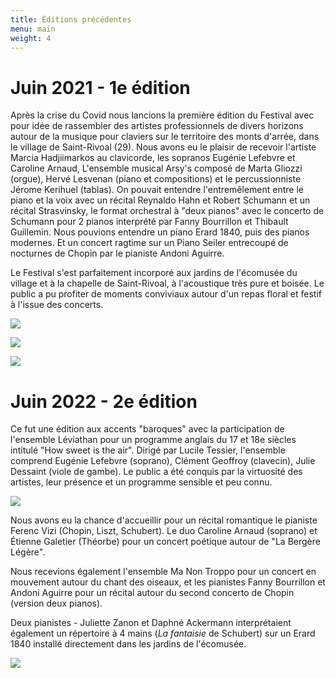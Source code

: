 ```yaml
---
title: Éditions précédentes
menu: main
weight: 4
---
```

# Juin 2021 - 1e édition

Après la crise du Covid nous lancions la première édition du Festival avec pour idée de rassembler des artistes professionnels de divers horizons autour de la musique pour claviers sur le territoire des monts d'arrée, dans le village de Saint-Rivoal (29). Nous avons eu le plaisir de recevoir l'artiste Marcia Hadjiimarkos au clavicorde, les sopranos Eugénie Lefebvre et Caroline Arnaud, L'ensemble musical Arsy's composé de Marta Gliozzi (orgue),  Hervé Lesvenan (piano et compositions) et le percussionniste Jérome Kerihuel (tablas). On pouvait entendre l'entremêlement entre le piano et la voix avec un récital Reynaldo Hahn et Robert Schumann et un récital Strasvinsky, le format orchestral à "deux pianos" avec le concerto de Schumann pour 2 pianos interprété par Fanny Bourrillon et Thibault Guillemin. Nous pouvions entendre un piano Erard 1840, puis des pianos modernes. Et un concert ragtime sur un Piano Seiler entrecoupé de nocturnes de Chopin par le pianiste Andoni Aguirre.

Le Festival s'est parfaitement incorporé aux jardins de l'écomusée du village et à la chapelle de Saint-Rivoal, à l'acoustique très pure et boisée. Le public a pu profiter de moments conviviaux autour d'un repas floral et festif à l'issue des concerts. 

![](/img/arsys-copie.jpeg)

![](/img/marcia.jpeg)

![](/img/image_6487327.jpg)

# Juin 2022 - 2e édition

Ce fut une édition aux accents "baroques" avec la participation de l'ensemble Léviathan pour un programme anglais du 17 et 18e siècles intitulé "How sweet is the air". Dirigé par Lucile Tessier, l'ensemble comprend Eugénie Lefebvre (soprano), Clément Geoffroy (clavecin), Julie Dessaint (viole de gambe). Le public a été conquis par la virtuosité des artistes, leur présence et un programme sensible et peu connu. 

![](/img/léviathan.jpg)

Nous avons eu la chance d'accueillir pour un récital romantique le pianiste Ferenc Vizi (Chopin, Liszt, Schubert). Le duo Caroline Arnaud (soprano) et Étienne Galetier (Théorbe) pour un concert poétique autour de "La Bergère Légère". 

Nous recevions également l'ensemble Ma Non Troppo pour un concert en mouvement autour du chant des oiseaux, et les pianistes Fanny Bourrillon et Andoni Aguirre pour un récital autour du second concerto de Chopin (version deux pianos). 

Deux pianistes - Juliette Zanon et Daphné Ackermann interprétaient également un répertoire à 4 mains (*La fantaisie* de Schubert) sur un Erard 1840 installé directement dans les jardins de l'écomusée.

![](/img/daphné-et-juliette2.jpg)